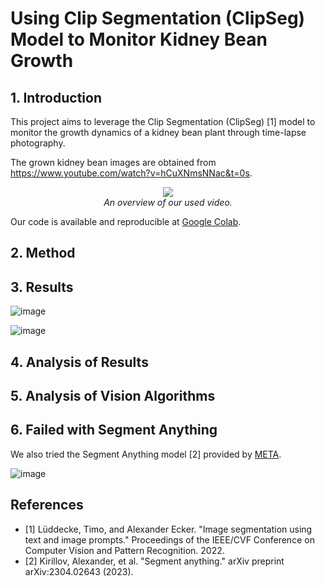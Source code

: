 # Using Clip Segmentation (ClipSeg) Model to Monitor Kidney Bean Growth


## 1. Introduction

This project aims to leverage the Clip Segmentation (ClipSeg) [1] model to monitor the growth dynamics of a kidney bean plant through time-lapse photography. 

The grown kidney bean images are obtained from https://www.youtube.com/watch?v=hCuXNmsNNac&t=0s.

<div align="center">
    <img src="https://github.com/ywugwu/ywugwu.github.io/assets/128890731/805b7e67-584e-43a0-9aa3-6cf3624a2182">
    <br>
    <em> An overview of our used video.</em>
</div>

Our code is available and reproducible at [Google Colab](https://colab.research.google.com/drive/12podIpmtLgJIvONrJQbTlwz_HUvaH5NV?usp=sharing).


## 2. Method


## 3. Results

![image](https://github.com/ywugwu/ywugwu.github.io/assets/128890731/ce7de15b-3fe9-429f-8f48-e2abc8f82085)

![image](https://github.com/ywugwu/ywugwu.github.io/assets/128890731/9d2c5ba6-3bf9-455f-b93a-94ea72b3e547)


## 4. Analysis of Results



## 5. Analysis of Vision Algorithms


## 6. Failed with Segment Anything

We also tried the Segment Anything model [2] provided by [META](https://huggingface.co/facebook/sam-vit-base).

![image](https://github.com/ywugwu/ywugwu.github.io/assets/128890731/175ecf64-8062-4503-8628-83a29c419fad)


## References
- [1] Lüddecke, Timo, and Alexander Ecker. "Image segmentation using text and image prompts." Proceedings of the IEEE/CVF Conference on Computer Vision and Pattern Recognition. 2022.
- [2] Kirillov, Alexander, et al. "Segment anything." arXiv preprint arXiv:2304.02643 (2023).
